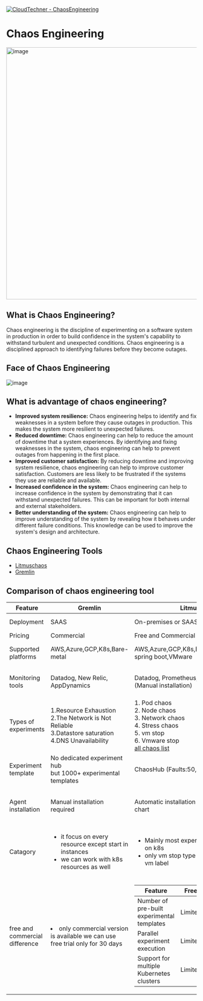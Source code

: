 [![CloudTechner - ChaosEngineering](https://img.shields.io/badge/CloudTechner-ChaosEngineering-green)](https://)

# Chaos Engineering

<img width="667" alt="image" src="https://github.com/cloudtechner/chaos-engineering-tools/assets/87966660/f231578d-fa12-4fef-931b-6d35c5dc08e6">

## What is Chaos Engineering? 

Chaos engineering is the discipline of experimenting on a software system in production in order to build confidence in the system's capability to withstand turbulent and unexpected conditions. Chaos engineering is a disciplined approach to identifying failures before they become outages.

## Face of Chaos Engineering

![image](https://github.com/cloudtechner/chaos-engineering-tools/assets/87966660/d674f5c7-4257-4039-b640-a5c1dae47a15)


## What is advantage of chaos engineering?

* **Improved system resilience:** Chaos engineering helps to identify and fix weaknesses in a system before they cause outages in production. This makes the system more resilient to unexpected failures.
* **Reduced downtime:** Chaos engineering can help to reduce the amount of downtime that a system experiences. By identifying and fixing weaknesses in the system, chaos engineering can help to prevent outages from happening in the first place.
* **Improved customer satisfaction:** By reducing downtime and improving system resilience, chaos engineering can help to improve customer satisfaction. Customers are less likely to be frustrated if the systems they use are reliable and available.
* **Increased confidence in the system:** Chaos engineering can help to increase confidence in the system by demonstrating that it can withstand unexpected failures. This can be important for both internal and external stakeholders.
* **Better understanding of the system:** Chaos engineering can help to improve understanding of the system by revealing how it behaves under different failure conditions. This knowledge can be used to improve the system's design and architecture.

## Chaos Engineering Tools

* [Litmuschaos](https://github.com/cloudtechner/chaos-engineering-tools/blob/main/Litmuschaos/README.md)
* [Gremlin](https://github.com/cloudtechner/chaos-engineering-tools/blob/main/Gremlin/README.md)

## Comparison of chaos engineering tool

| Feature | Gremlin | Litmus | ChaosMesh |
| ---- | ------ | --- | --- |
| Deployment | SAAS | On-premises or SAAS | On-premises |
| Pricing | Commercial | Free and Commercial |Free |
| Supported platforms | AWS,Azure,GCP,K8s,Bare-metal | AWS,Azure,GCP,K8s,Bare-metal <br />spring boot,VMware | AWS, Azure, GCP, Bare-metal |
| Monitoring tools | Datadog, New Relic, AppDynamics | Datadog, Prometheus, Grafana <br />(Manual installation) | Grafana (chaos mesh datasource) |
| Types of experiments | 1.Resource Exhaustion<br />2.The Network is Not Reliable<br />3.Datastore saturation<br />4.DNS Unavailability | 1. Pod chaos<br />2. Node chaos<br />3. Network chaos<br />4. Stress chaos<br />5. vm stop<br />6. Vmware stop<br/>[all chaos list](https://litmuschaos.github.io/litmus/experiments/categories/contents/#generic) | [k8s](https://chaos-mesh.org/docs/simulate-pod-chaos-on-kubernetes/) , [Physical node](https://chaos-mesh.org/docs/simulate-process-chaos-in-physical-nodes/) |
| Experiment template | No dedicated experiment hub<br/>but 1000+ experimental templates | ChaosHub (Faults:50, Experiments:10) | NA |
| Agent installation | Manual installation required | Automatic installation through Helm chart | ChaosMesh agent (Manual), through yml (Automatic) |
| Catagory |<ul><li>it focus on every resource except start in instances</li><li>we can work with k8s resources as well</li></ul> | <ul><li>Mainly most experiment focused on k8s</li><li>only vm stop type experiment on vm label</li></ul> | |
| free and commercial difference |<li>only commercial version is available we can use free trial only for 30 days</li> |<table>  <thead>  <tr>  <th>Feature</th>  <th>Free</th>  <th>Commercial</th>  </tr>  </thead>  <tbody>  <tr>  <td>Number of<br/> pre-built<br/>experimental templates</td>  <td>Limited</td>  <td>Unlimited</td>  </tr>  <tr>  <td>Parallel experiment<br/>execution</td>  <td>Limited</td>  <td>Unlimited</td>  </tr>  <tr>  <td>Support for multiple Kubernetes clusters</td>  <td>Limited</td>  <td>Unlimited</td>  </tr>  </tbody>  </table> | |

